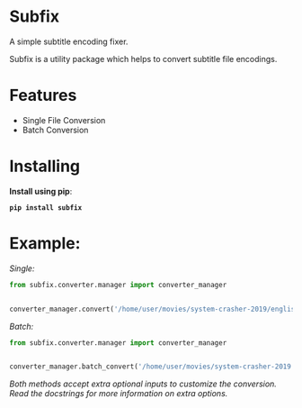 # Subfix

A simple subtitle encoding fixer.

Subfix is a utility package which helps to convert subtitle file encodings.

# Features

- Single File Conversion
- Batch Conversion

# Installing

**Install using pip**:

**`pip install subfix`**

# Example:

*Single:*
```python
from subfix.converter.manager import converter_manager


converter_manager.convert('/home/user/movies/system-crasher-2019/english_sub.srt')
```
*Batch:*
```python
from subfix.converter.manager import converter_manager


converter_manager.batch_convert('/home/user/movies/system-crasher-2019')
```
*Both methods accept extra optional inputs to customize the conversion.*
<br>
*Read the docstrings for more information on extra options.*